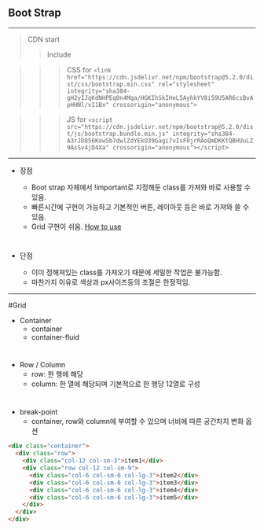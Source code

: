 ## Boot Strap

---

> CDN start
>
> > Include

> > > CSS for
> > > `<link href="https://cdn.jsdelivr.net/npm/bootstrap@5.2.0/dist/css/bootstrap.min.css" rel="stylesheet" integrity="sha384-gH2yIJqKdNHPEq0n4Mqa/HGKIhSkIHeL5AyhkYV8i59U5AR6csBvApHHNl/vI1Bx" crossorigin="anonymous">`

> > > JS for
> > > `<script src="https://cdn.jsdelivr.net/npm/bootstrap@5.2.0/dist/js/bootstrap.bundle.min.js" integrity="sha384-A3rJD856KowSb7dwlZdYEkO39Gagi7vIsF0jrRAoQmDKKtQBHUuLZ9AsSv4jD4Xa" crossorigin="anonymous"></script> `

---

- 장점

  - Boot strap 자체에서 !important로 지정해둔 class를 가져와 바로 사용할 수 있음.
  - 빠른시간에 구현이 가능하고 기본적인 버튼, 레이아웃 등은 바로 가져와 쓸 수 있음.
  - Grid 구현이 쉬움. [How to use](#grid)

  #

- 단점
  - 이미 정해져있는 class를 가져오기 때문에 세밀한 작업은 불가능함.
  - 마찬가지 이유로 색상과 px사이즈등의 조절은 한정적임.

---

#Grid

- Container
  - container
  - container-fluid

#

- Row / Column
  - row: 한 행에 해당
  - column: 한 열에 해당되며 기본적으로 한 행당 12열로 구성

#

- break-point
  - container, row와 column에 부여할 수 있으며 너비에 따른 공간차지 변화 옵션

```html
<div class="container">
  <div class="row">
    <div class="col-12 col-sm-3">item1</div>
    <div class="row col-12 col-sm-9">
      <div class="col-6 col-sm-6 col-lg-3">item2</div>
      <div class="col-6 col-sm-6 col-lg-3">item3</div>
      <div class="col-6 col-sm-6 col-lg-3">item4</div>
      <div class="col-6 col-sm-6 col-lg-3">item5</div>
    </div>
  </div>
</div>
```
